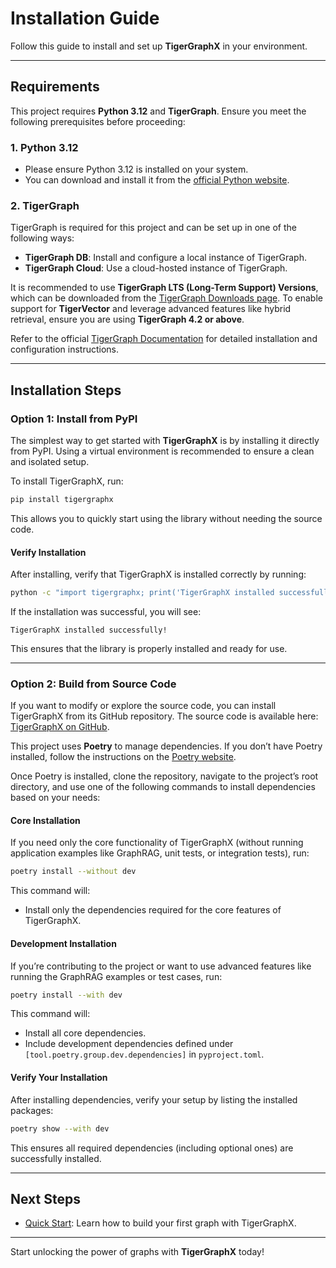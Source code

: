 # Installation Guide

Follow this guide to install and set up **TigerGraphX** in your environment.

---

## Requirements

This project requires **Python 3.12** and **TigerGraph**. Ensure you meet the following prerequisites before proceeding:

### **1. Python 3.12**
- Please ensure Python 3.12 is installed on your system.
- You can download and install it from the [official Python website](https://www.python.org/downloads/).

### **2. TigerGraph**

TigerGraph is required for this project and can be set up in one of the following ways:

- **TigerGraph DB**: Install and configure a local instance of TigerGraph.
- **TigerGraph Cloud**: Use a cloud-hosted instance of TigerGraph.

It is recommended to use **TigerGraph LTS (Long-Term Support) Versions**, which can be downloaded from the [TigerGraph Downloads page](https://dl.tigergraph.com/). To enable support for **TigerVector** and leverage advanced features like hybrid retrieval, ensure you are using **TigerGraph 4.2 or above**.

Refer to the official [TigerGraph Documentation](https://docs.tigergraph.com/home/) for detailed installation and configuration instructions.

---

## Installation Steps


### **Option 1: Install from PyPI**

The simplest way to get started with **TigerGraphX** is by installing it directly from PyPI. Using a virtual environment is recommended to ensure a clean and isolated setup.

To install TigerGraphX, run:
```bash
pip install tigergraphx
```

This allows you to quickly start using the library without needing the source code.

#### **Verify Installation**

After installing, verify that TigerGraphX is installed correctly by running:
```bash
python -c "import tigergraphx; print('TigerGraphX installed successfully!')"
```

If the installation was successful, you will see:
```
TigerGraphX installed successfully!
```

This ensures that the library is properly installed and ready for use.

---

### **Option 2: Build from Source Code**

If you want to modify or explore the source code, you can install TigerGraphX from its GitHub repository. The source code is available here: [TigerGraphX on GitHub](https://github.com/xuanleilin/tigergraphx).

This project uses **Poetry** to manage dependencies. If you don’t have Poetry installed, follow the instructions on the [Poetry website](https://python-poetry.org/docs/#installation).

Once Poetry is installed, clone the repository, navigate to the project’s root directory, and use one of the following commands to install dependencies based on your needs:

#### **Core Installation**
If you need only the core functionality of TigerGraphX (without running application examples like GraphRAG, unit tests, or integration tests), run:
```bash
poetry install --without dev
```

This command will:

- Install only the dependencies required for the core features of TigerGraphX.

#### **Development Installation**
If you’re contributing to the project or want to use advanced features like running the GraphRAG examples or test cases, run:
```bash
poetry install --with dev
```

This command will:

- Install all core dependencies.
- Include development dependencies defined under `[tool.poetry.group.dev.dependencies]` in `pyproject.toml`.

#### **Verify Your Installation**
After installing dependencies, verify your setup by listing the installed packages:
```bash
poetry show --with dev
```

This ensures all required dependencies (including optional ones) are successfully installed.

---

## Next Steps

- [Quick Start](quick_start.ipynb): Learn how to build your first graph with TigerGraphX.

---

Start unlocking the power of graphs with **TigerGraphX** today!

